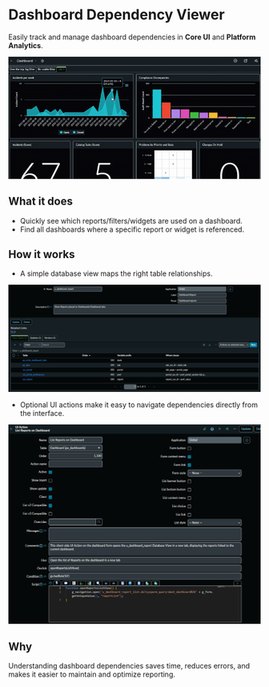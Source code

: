 # Dashboard Dependency Viewer  

Easily track and manage dashboard dependencies in **Core UI** and **Platform Analytics**.  

![](Media/Dashboard_reports_gif.gif)

## What it does  
- Quickly see which reports/filters/widgets are used on a dashboard.  
- Find all dashboards where a specific report or widget is referenced.  

## How it works  
- A simple database view maps the right table relationships.

![](Media/dashboard_report_dbview.PNG)

- Optional UI actions make it easy to navigate dependencies directly from the interface.

![](Media/dashboard_report_ui_action.PNG)

## Why  
Understanding dashboard dependencies saves time, reduces errors, and makes it easier to maintain and optimize reporting.  
